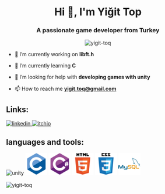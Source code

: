 <h1 align="center">Hi 👋, I'm Yiğit Top</h1>
<h3 align="center">A passionate game developer from Turkey</h3>

<p align="center"> <img src="https://komarev.com/ghpvc/?username=ElbruzNartThawkho&label=Profile%20views&color=ff69b4&style=flat" alt="yigit-toq" /> </p>

- 🔭 I’m currently working on **libft.h**

- 🌱 I’m currently learning **C**

- 🤝 I’m looking for help with **developing games with unity**

- 📫 How to reach me **yigit.toq@gmail.com**

## **Links:**
<p align="left">
<a href="https://www.linkedin.com/in/yigit-top/" target="_blank" rel="noreferrer">
<img src="https://upload.wikimedia.org/wikipedia/commons/thumb/8/81/LinkedIn_icon.svg/120px-LinkedIn_icon.svg.png" alt="linkedin" width="50" height="50"/> </a>
<a href="https://yigit-toq.itch.io/" target="_blank" rel="noreferrer">
<img src="https://static.itch.io/images/itchio-textless-black.svg" alt="itchio" width="50" height="50"/> </a>
</p>

## **languages and tools:**
<p align="left">
<a target="_blank" rel="noreferrer"> <img src="https://www.vectorlogo.zone/logos/unity3d/unity3d-icon.svg" alt="unity" width="60" height="60"/> </a>
<a target="_blank" rel="noreferrer"> <img src="https://raw.githubusercontent.com/devicons/devicon/master/icons/c/c-original.svg" alt="c" width="60" height="60"/> </a>
<a target="_blank" rel="noreferrer"> <img src="https://raw.githubusercontent.com/devicons/devicon/master/icons/csharp/csharp-original.svg" alt="csharp" width="60" height="60"/> </a>
<a target="_blank" rel="noreferrer"> <img src="https://raw.githubusercontent.com/devicons/devicon/master/icons/html5/html5-original-wordmark.svg" alt="html5" width="60" height="60"/> </a>
<a target="_blank" rel="noreferrer"> <img src="https://raw.githubusercontent.com/devicons/devicon/master/icons/css3/css3-original-wordmark.svg" alt="css3" width="60" height="60"/> </a>
<a target="_blank" rel="noreferrer"> <img src="https://raw.githubusercontent.com/devicons/devicon/master/icons/mysql/mysql-original-wordmark.svg" alt="mysql" width="60" height="60"/> </a>
</p>

<p><img align="center" src="https://github-readme-stats.vercel.app/api/top-langs?username=yigit-toq&show_icons=true&locale=en&layout=compact" alt="yigit-toq" /></p>
